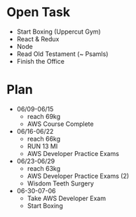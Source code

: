 # Open Task
* Start Boxing (Uppercut Gym)
* React & Redux
* Node
* Read Old Testament (~ Psamls)
* Finish the Office

# Plan
* 06/09-06/15
  * reach 69kg
  * AWS Course Complete
* 06/16-06/22
  * reach 66kg
  * RUN 13 MI
  * AWS Developer Practice Exams
* 06/23-06/29
  * reach 63kg
  * AWS Developer Practice Exams (2)
  * Wisdom Teeth Surgery
* 06-30-07-06
  * Take AWS Developer Exam
  * Start Boxing

